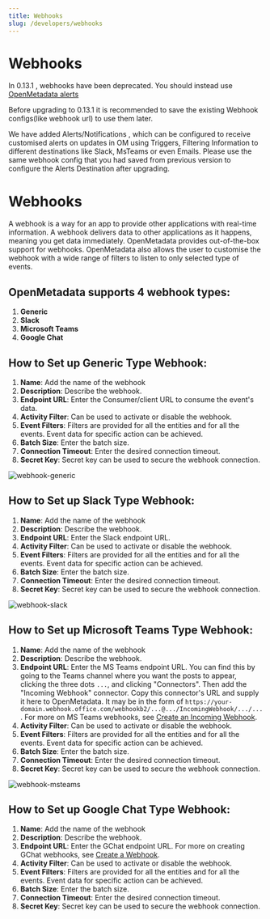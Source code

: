 ```yaml
---
title: Webhooks
slug: /developers/webhooks
---
```


<Note>

# Webhooks

In 0.13.1 , webhooks have been deprecated. You should instead use [OpenMetadata alerts](/openmetadata/alerts-notifications)

Before upgrading to 0.13.1 it is recommended to save the existing Webhook configs(like webhook url) to use them later.

We have added Alerts/Notifications , which can be configured to receive customised alerts on updates in OM using Triggers, Filtering Information to different destinations like Slack, MsTeams or even Emails.
Please use the same webhook config that you had saved from previous version to configure the Alerts Destination after upgrading.

</Note>

# Webhooks

A webhook is a way for an app to provide other applications with real-time information.
A webhook delivers data to other applications as it happens, meaning you get data immediately.
OpenMetadata provides out-of-the-box support for webhooks.
OpenMetadata also allows the user to customise the webhook with a wide range of filters to listen to only selected type of events.


## OpenMetadata supports 4 webhook types:
1. **Generic**
2. **Slack**
3. **Microsoft Teams**
4. **Google Chat**

## How to Set up Generic Type Webhook:
1. **Name**: Add the name of the webhook
2. **Description**: Describe the webhook.
3. **Endpoint URL**: Enter the Consumer/client URL to consume the event's data.
4. **Activity Filter**: Can be used to activate or disable the webhook.
5. **Event Filters**: Filters are provided for all the entities and for all the events.
   Event data for specific action can be achieved.
6. **Batch Size**: Enter the batch size.
7. **Connection Timeout**: Enter the desired connection timeout.
8. **Secret Key**: Secret key can be used to secure the webhook connection.

![webhook-generic](https://user-images.githubusercontent.com/83201188/188461969-7f318869-4048-4625-a896-da88bce811c2.webp)

## How to Set up Slack Type Webhook:
1. **Name**: Add the name of the webhook
2. **Description**: Describe the webhook.
3. **Endpoint URL**: Enter the Slack endpoint URL.
4. **Activity Filter**: Can be used to activate or disable the webhook.
5. **Event Filters**: Filters are provided for all the entities and for all the events.
   Event data for specific action can be achieved.
6. **Batch Size**: Enter the batch size.
7. **Connection Timeout**: Enter the desired connection timeout.
8. **Secret Key**: Secret key can be used to secure the webhook connection.

![webhook-slack](https://user-images.githubusercontent.com/83201188/188462920-2028f777-af0e-4868-b4d2-01e45f520a25.webp)

## How to Set up Microsoft Teams Type Webhook:
1. **Name**: Add the name of the webhook
2. **Description**: Describe the webhook.
3. **Endpoint URL**: Enter the MS Teams endpoint URL.  You can find this by going to the Teams channel where you want the posts to appear, clicking the three dots `...`, and clicking "Connectors".  Then add the "Incoming Webhook" connector.  Copy this connector's URL and supply it here to OpenMetadata.  It may be in the form of `https://your-domain.webhook.office.com/webhookb2/...@.../IncomingWebhook/.../...`.  For more on MS Teams webhooks, see [Create an Incoming Webhook](https://learn.microsoft.com/en-us/microsoftteams/platform/webhooks-and-connectors/how-to/add-incoming-webhook).
4. **Activity Filter**: Can be used to activate or disable the webhook.
5. **Event Filters**: Filters are provided for all the entities and for all the events.
   Event data for specific action can be achieved.
6. **Batch Size**: Enter the batch size.
7. **Connection Timeout**: Enter the desired connection timeout.
8. **Secret Key**: Secret key can be used to secure the webhook connection.

![webhook-msteams](https://user-images.githubusercontent.com/83201188/188462667-bd8443ce-a07d-4742-ae5d-42da3fc2d402.webp)  

## How to Set up Google Chat Type Webhook:
1. **Name**: Add the name of the webhook
2. **Description**: Describe the webhook.
3. **Endpoint URL**: Enter the GChat endpoint URL.  For more on creating GChat webhooks, see [Create a Webhook](https://developers.google.com/chat/how-tos/webhooks#create_a_webhook).
4. **Activity Filter**: Can be used to activate or disable the webhook.
5. **Event Filters**: Filters are provided for all the entities and for all the events.
   Event data for specific action can be achieved.
6. **Batch Size**: Enter the batch size.
7. **Connection Timeout**: Enter the desired connection timeout.
8. **Secret Key**: Secret key can be used to secure the webhook connection.
